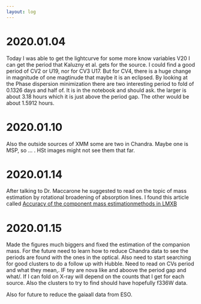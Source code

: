 ```yaml
---
layout: log
---
```



# 2020.01.04


Today I was able to get the lightcurve for some more know variables V20 I can get the period that Kaluzny et al. gets for the source. I could find a good period of CV2 or U19, nor for CV3 U17. But for CV4, there is a huge change in magnitude of one magtinude that maybe it is an eclipsed. By looking at the Phase dispersion minimization there are two interesting period to fold of 0.1326 days and half of. It is in the notebook and should ask. the larger is about 3.18 hours which it is just above the period gap. The other would be about 1.5912 hours. 



# 2020.01.10


Also the outside sources of XMM some are two in Chandra. Maybe one is MSP, so ... . HSt images might not see them that far. 

# 2020.01.14

After talking to Dr. Maccarone he suggested to read on the topic of mass estimation by rotational broadening of absorption lines. I found this article called [Accuracy of the component mass estimationmethods in LMXB](https://arxiv.org/abs/1612.05042)

# 2020.01.15

Made the figures much biggers and fixed the estimation of the companion mass. For the future need to learn how to reduce Chandra data to see the periods are found with the ones in the optical. Also need to start searching for good clusters to do a follow up with Hubble. Need to read on CVs period and what they mean,. IF tey are nova like and aboove the period gap and what/. If I can fold on X-ray will depend on the counts that I get for each source. Also the clusters to try to find should have hopefully f336W data. 

Also for future to reduce the gaiaall data from ESO.
